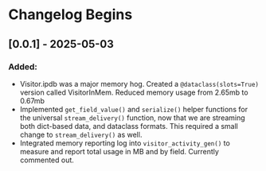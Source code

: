 # Changelog Begins

## [0.0.1] - 2025-05-03

### Added:
- Visitor.ipdb was a major memory hog. Created a `@dataclass(slots=True)` version called VisitorInMem. Reduced memory usage from 2.65mb to 0.67mb
- Implemented `get_field_value()` and `serialize()` helper functions for the universal `stream_delivery()` function, now that we are streaming both dict-based data, and dataclass formats. This required a small change to `stream_delivery()` as well.
- Integrated memory reporting log into `visitor_activity_gen()` to measure and report total usage in MB and by field. Currently commented out.

